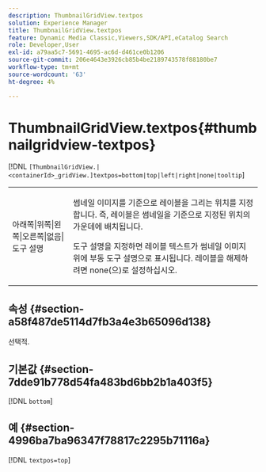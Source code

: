 ```yaml
---
description: ThumbnailGridView.textpos
solution: Experience Manager
title: ThumbnailGridView.textpos
feature: Dynamic Media Classic,Viewers,SDK/API,eCatalog Search
role: Developer,User
exl-id: a79aa5c7-5691-4695-ac6d-d461ce0b1206
source-git-commit: 206e4643e3926cb85b4be2189743578f88180be7
workflow-type: tm+mt
source-wordcount: '63'
ht-degree: 4%

---
```


# ThumbnailGridView.textpos{#thumbnailgridview-textpos}

[!DNL `[ThumbnailGridView.|<containerId>_gridView.]textpos=bottom|top|left|right|none|tooltip`]

<table id="table_1BEBE260769B4A0C9E9F5016D2FA68A0"> 
 <tbody> 
  <tr> 
   <td> <p> <span class="codeph"> 아래쪽|위쪽|왼쪽|오른쪽|없음|도구 설명</span> </p> </td> 
   <td> <p> 썸네일 이미지를 기준으로 레이블을 그리는 위치를 지정합니다. 즉, 레이블은 썸네일을 기준으로 지정된 위치의 가운데에 배치됩니다. </p> <p><span class="codeph"> 도구 설명</span>을 지정하면 레이블 텍스트가 썸네일 이미지 위에 부동 도구 설명으로 표시됩니다. 레이블을 해제하려면 <span class="codeph"> none</span>(으)로 설정하십시오. </p> </td> 
  </tr> 
 </tbody> 
</table>

## 속성 {#section-a58f487de5114d7fb3a4e3b65096d138}

선택적.

## 기본값 {#section-7dde91b778d54fa483bd6bb2b1a403f5}

[!DNL `bottom`]

## 예 {#section-4996ba7ba96347f78817c2295b71116a}

[!DNL `textpos=top`]
